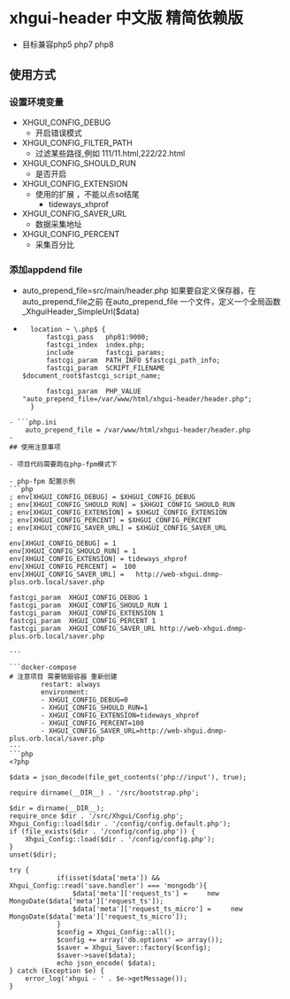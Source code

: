 # xhgui-header 中文版 精简依赖版
- 目标兼容php5 php7 php8
## 使用方式 
### 设置环境变量
- XHGUI_CONFIG_DEBUG 
  - 开启错误模式
- XHGUI_CONFIG_FILTER_PATH
  - 过滤某些路径,例如  111/11.html,222/22.html
- XHGUI_CONFIG_SHOULD_RUN
  - 是否开启
- XHGUI_CONFIG_EXTENSION
  - 使用的扩展 ，不能以点so结尾
    - tideways_xhprof
- XHGUI_CONFIG_SAVER_URL
  - 数据采集地址
- XHGUI_CONFIG_PERCENT
  - 采集百分比
### 添加appdend file

- auto_prepend_file=src/main/header.php
如果要自定义保存器，在auto_prepend_file之前 在auto_prepend_file 一个文件，定义一个全局函数 _XhguiHeader_SimpleUrl($data)
- ```nginx
    location ~ \.php$ {
        fastcgi_pass   php81:9000;
        fastcgi_index  index.php;
        include        fastcgi_params;
        fastcgi_param  PATH_INFO $fastcgi_path_info;
        fastcgi_param  SCRIPT_FILENAME  $document_root$fastcgi_script_name;

        fastcgi_param  PHP_VALUE "auto_prepend_file=/var/www/html/xhgui-header/header.php"; 
    }
```
- ```php.ini
    auto_prepend_file = /var/www/html/xhgui-header/header.php
-
## 使用注意事项

- 项目代码需要跑在php-fpm模式下

- php-fpm 配置示例
```php
; env[XHGUI_CONFIG_DEBUG] = $XHGUI_CONFIG_DEBUG
; env[XHGUI_CONFIG_SHOULD_RUN] = $XHGUI_CONFIG_SHOULD_RUN
; env[XHGUI_CONFIG_EXTENSION] = $XHGUI_CONFIG_EXTENSION
; env[XHGUI_CONFIG_PERCENT] = $XHGUI_CONFIG_PERCENT
; env[XHGUI_CONFIG_SAVER_URL] = $XHGUI_CONFIG_SAVER_URL

env[XHGUI_CONFIG_DEBUG] = 1
env[XHGUI_CONFIG_SHOULD_RUN] = 1
env[XHGUI_CONFIG_EXTENSION] = tideways_xhprof
env[XHGUI_CONFIG_PERCENT] =  100
env[XHGUI_CONFIG_SAVER_URL] =   http://web-xhgui.dnmp-plus.orb.local/saver.php     
```
```nginx
fastcgi_param  XHGUI_CONFIG_DEBUG 1 
fastcgi_param  XHGUI_CONFIG_SHOULD_RUN 1 
fastcgi_param  XHGUI_CONFIG_EXTENSION 1 
fastcgi_param  XHGUI_CONFIG_PERCENT 1 
fastcgi_param  XHGUI_CONFIG_SAVER_URL http://web-xhgui.dnmp-plus.orb.local/saver.php     

···

```docker-compose
# 注意项目 需要销毁容器 重新创建
        restart: always
        environment:
        - XHGUI_CONFIG_DEBUG=0
        - XHGUI_CONFIG_SHOULD_RUN=1
        - XHGUI_CONFIG_EXTENSION=tideways_xhprof
        - XHGUI_CONFIG_PERCENT=100      
        - XHGUI_CONFIG_SAVER_URL=http://web-xhgui.dnmp-plus.orb.local/saver.php     
···
```php
<?php

$data = json_decode(file_get_contents('php://input'), true);

require dirname(__DIR__) . '/src/bootstrap.php';

$dir = dirname(__DIR__);
require_once $dir . '/src/Xhgui/Config.php';
Xhgui_Config::load($dir . '/config/config.default.php');
if (file_exists($dir . '/config/config.php')) {
    Xhgui_Config::load($dir . '/config/config.php');
}
unset($dir);

try {
            if(isset($data['meta']) && Xhgui_Config::read('save.handler') === 'mongodb'){
                $data['meta']['request_ts'] =     new MongoDate($data['meta']['request_ts']);
                $data['meta']['request_ts_micro'] =     new MongoDate($data['meta']['request_ts_micro']);
            }
            $config = Xhgui_Config::all();
            $config += array('db.options' => array());
            $saver = Xhgui_Saver::factory($config);
            $saver->save($data);
            echo json_encode( $data);
} catch (Exception $e) {
    error_log('xhgui - ' . $e->getMessage());
}

```
